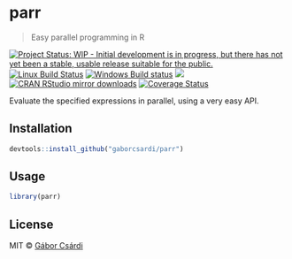 
# parr

> Easy parallel programming in R

[![Project Status: WIP - Initial development is in progress, but there has not yet been a stable, usable release suitable for the public.](http://www.repostatus.org/badges/latest/wip.svg)](http://www.repostatus.org/#wip)
[![Linux Build Status](https://travis-ci.org/gaborcsardi/parr.svg?branch=master)](https://travis-ci.org/gaborcsardi/parr)
[![Windows Build status](https://ci.appveyor.com/api/projects/status/github/gaborcsardi/parr?svg=true)](https://ci.appveyor.com/project/gaborcsardi/parr)
[![](http://www.r-pkg.org/badges/version/parr)](http://www.r-pkg.org/pkg/parr)
[![CRAN RStudio mirror downloads](http://cranlogs.r-pkg.org/badges/parr)](http://www.r-pkg.org/pkg/parr)
[![Coverage Status](https://img.shields.io/codecov/c/github/gaborcsardi/parr/master.svg)](https://codecov.io/github/gaborcsardi/parr?branch=master)

Evaluate the specified expressions in parallel, using a very easy API.

## Installation

```r
devtools::install_github("gaborcsardi/parr")
```

## Usage

```r
library(parr)
```

## License

MIT © [Gábor Csárdi](https://github.com/gaborcsardi)
